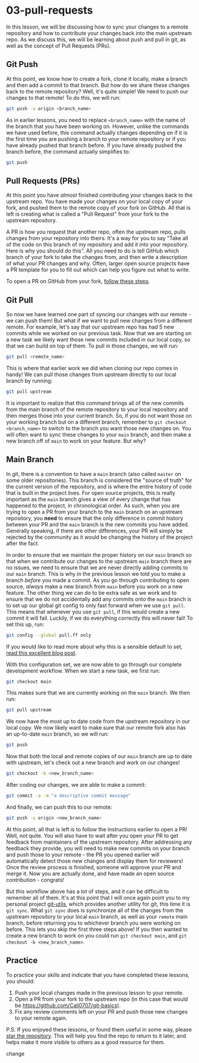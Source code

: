 # 03-pull-requests

In this lesson, we will be discussing how to sync your changes to a remote repository and how to contribute your changes back into the main upstream repo.
As we discuss this, we will be learning about push and pull in git, as well as the concept of Pull Requests (PRs).

## Git Push

At this point, we know how to create a fork, clone it locally, make a branch and then add a commit to that branch. But how do we share these changes
back to the remote repository? Well, it's quite simple! We need to push our changes to that remote! To do this, we will run:
```bash
git push -u origin <branch_name>
```
As in earlier lessons, you need to replace `<branch_name>` with the name of the branch that you have been working on. However, unlike the commands we have
used before, this command actually changes depending on if it is the first time you are pushing a branch to your remote repository or if you have already
pushed that branch before. If you have already pushed the branch before, the command actually simplifies to:
```bash
git push
```

## Pull Requests (PRs)

At this point you have _almost_ finished contributing your changes back to the upstream repo. You have made your changes on your local copy of your fork, and
pushed them to the remote copy of your fork on GitHub. All that is left is creating what is called a "Pull Request" from your fork to the upstream repository.

A PR is how you request that another repo, often the upstream repo, pulls changes from your repository into theirs. It's a way for you to say "Take all of the code
on this branch of my repository and add it into your repository. Here is why you should do this". All you need to do is tell GitHub which branch of your fork
to take the changes from, and then write a description of what your PR changes and why. Often, larger open source projects have a PR template for you to fill out
which can help you figure out what to write.

To open a PR on GitHub from your fork, [follow these steps](https://docs.github.com/en/pull-requests/collaborating-with-pull-requests/proposing-changes-to-your-work-with-pull-requests/creating-a-pull-request-from-a-fork).

## Git Pull

So now we have learned one part of syncing our changes with our remote - we can push them! But what if we want to pull new changes from a different remote. For example,
let's say that our upstream repo has had 5 new commits while we worked on our previous task. Now that we are starting on a new task we likely want those new
commits included in our local copy, so that we can build on top of them. To pull in those changes, we will run:
```bash
git pull <remote_name>
```
This is where that earlier work we did when cloning our repo comes in handy! We can pull those changes from upstream directly to our local branch by running:
```bash
git pull upstream
```
It is important to realize that this command brings all of the new commits from the main branch of the remote repository to your local repository and then merges those into your 
current branch. So, if you do not want those on your working branch but on a different branch, remember to `git checkout <branch_name>` to switch to the branch you want 
those new changes on. You will often want to sync these changes to your `main` branch, and then make a new branch off of `main` to work on your feature. But why?

## Main Branch

In git, there is a convention to have a `main` branch (also called `master` on some older repositories). This branch is considered the "source of truth" for the current 
version of the repository, and is where the entire history of code that is built in the project lives. For open source projects, this is really important as the `main`
branch gives a view of every change that has happened to the project, in chronological order. As such, when you are trying to open a PR from your branch to the `main`
branch on an upstream repository, you __need__ to ensure that the only difference in commit history between your PR and the `main` branch is the new commits you have added.
Generally speaking, if there are other differences, your PR will simply be rejected by the community as it would be changing the history of the project after the fact.

In order to ensure that we maintain the proper history on our `main` branch so that when we contribute our changes to the upstream `main` branch there are no issues, we
need to ensure that we are never directly adding commits to our `main` branch. This is why in the previous lesson we told you to make a branch _before_ you made a commit.
As you go through contributing to open source, _always_ make a new branch from `main` before you work on a new feature. The other thing we can do to be extra safe as 
we work and to ensure that we do not accidentally add any commits onto the `main` branch is to set up our global git config to only fast forward when we use `git pull`.
This means that whenever you use `git pull`, if this would create a new commit it will fail. Luckily, if we do everything correctly this will never fail! To set this up, run:
```bash
git config --global pull.ff only
```
If you would like to read more about why this is a sensible default to set, [read this excellent blog post](https://blog.sffc.xyz/post/185195398930/why-you-should-use-git-pull-ff-only).

With this configuration set, we are now able to go through our complete development workflow. When we start a new task, we first run:
```bash
git checkout main
```
This makes sure that we are currently working on the `main` branch. We then run:
```bash
git pull upstream 
```
We now have the most up to date code from the upstream repository in our local copy. We now likely want to make sure that our remote fork also has an up-to-date `main` branch, so
we will run:
```bash
git push
```
Now that both the local and remote copies of our `main` branch are up to date with upstream, let's check out a new branch and work on our changes!
```bash
git checkout -b <new_branch_name>
```
After coding our changes, we are able to make a commit:
```bash
git commit -a -m "a descriptive commit message"
```
And finally, we can push this to our remote:
```bash
git push -u origin <new_branch_name>
```
At this point, all that is left is to follow the instructions earlier to open a PR! Well, not quite. You will also have to wait after you open your PR to get feedback from
maintainers of the upstream repository. After addressing any feedback they provide, you will need to make new commits on your branch and push those to your remote - the PR
you opened earlier will automatically detect those new changes and display them for reviewers! Once the review process is finished, someone will approve your PR and merge it.
Now you are actually done, and have made an open source contribution - congrats!

But this workflow above has a lot of steps, and it can be difficult to remember all of them. It's at this point that I will once again point you to my personal project
[git-utils](https://github.com/Cali0707/git-utils), which provides another utility for git, this time it is `git sync`. What `git sync` does is synchronize all of the changes
from the upstream repository to your local `main` branch, as well as your `remote` main branch, before returning you to whichever branch you were working on before.
This lets you skip the first three steps above! If you then wanted to create a new branch to work on you could run `git checkout main`, and `git checkout -b <new_branch_name>`.

## Practice

To practice your skills and indicate that you have completed these lessons, you should:

1. Push your local changes made in the previous lesson to your remote.
2. Open a PR from your fork to the upstream repo (in this case that would be https://github.com/Cali0707/git-basics).
3. Fix any review comments left on your PR and push those new changes to your remote again.

P.S. If you enjoyed these lessons, or found them useful in some way, please [star the repository](https://docs.github.com/en/get-started/exploring-projects-on-github/saving-repositories-with-stars).
This will help you find the repo to return to it later, and helps make it more visible to others as a good resource for them.

change
